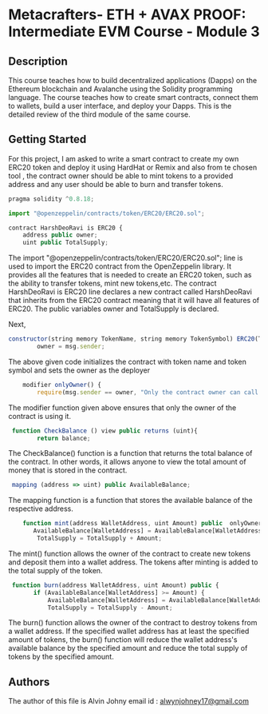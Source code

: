# Metacrafters- ETH + AVAX PROOF: Intermediate EVM Course - Module 3
## Description

This course teaches how to build decentralized applications (Dapps) on the Ethereum blockchain and Avalanche using the Solidity programming language.
The course teaches how to create smart contracts, connect them to wallets, build a user interface, and deploy your Dapps. This is the detailed review of the third module of the same course. 

## Getting Started
For this project, I am asked to write a smart contract to create my own ERC20 token and deploy it using HardHat or Remix and also from te chosen tool , the contract owner should be able to mint tokens to a provided address and any user should be able to burn and transfer tokens.
```javascript
pragma solidity ^0.8.18;

import "@openzeppelin/contracts/token/ERC20/ERC20.sol";

contract HarshDeoRavi is ERC20 {
    address public owner;
    uint public TotalSupply;

```
The import "@openzeppelin/contracts/token/ERC20/ERC20.sol"; line is used to import the ERC20 contract from the OpenZeppelin library. It  provides all the features that is needed to create an ERC20 token, such as the ability to transfer tokens, mint new tokens,etc. The contract HarshDeoRavi is ERC20 line declares a new contract called HarshDeoRavi that inherits from the ERC20 contract meaning that it will have all features of ERC20. The public variables owner and TotalSupply is declared.  
   
Next, 
```javascript
constructor(string memory TokenName, string memory TokenSymbol) ERC20(TokenName, TokenSymbol) {
        owner = msg.sender;
```
The above given code initializes the contract with token name and token symbol and sets the owner as the deployer
```javascript
    modifier onlyOwner() {
        require(msg.sender == owner, "Only the contract owner can call this function");
```
The modifier function given above ensures that only the owner of the contract is using it. 

```javascript
 function CheckBalance () view public returns (uint){
        return balance;
```
The CheckBalance() function is a function that returns the total balance of the contract. In other words, it allows anyone to view the total amount of money that is stored in the contract.

```javascript
 mapping (address => uint) public AvailableBalance;
```
The mapping function is a function that stores the available balance of the respective address.
```javascript
    function mint(address WalletAddress, uint Amount) public  onlyOwner{
       AvailableBalance[WalletAddress] = AvailableBalance[WalletAddress] + Amount;
        TotalSupply = TotalSupply + Amount;
```
 The mint() function allows the owner of the contract to create new tokens and deposit them into a wallet address. The tokens after minting is added to the total supply of the token.
 ```javascript
  function burn(address WalletAddress, uint Amount) public {
        if (AvailableBalance[WalletAddress] >= Amount) {
            AvailableBalance[WalletAddress] = AvailableBalance[WalletAddress] - Amount;
            TotalSupply = TotalSupply - Amount;
```
The burn() function allows the owner of the contract to destroy tokens from a wallet address. If the specified wallet address has at least the specified amount of tokens, the burn() function will reduce the wallet address's available balance by the specified amount and reduce the total supply of tokens by the specified amount.

## Authors
The author of this file is Alvin Johny
email id : alwynjohney17@gmail.com
